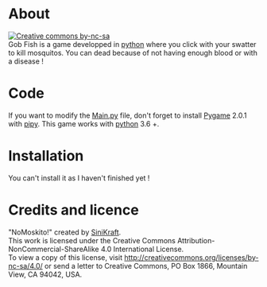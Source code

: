 # About
[![Creative commons by-nc-sa](https://licensebuttons.net/l/by-nc-sa/4.0/88x31.png)](http://creativecommons.org/licenses/by-nc-sa/4.0/)  
Gob Fish is a game developped in [python](https://www.python.org/downloads/) where you click with your swatter to kill mosquitos.
You can dead because of not having enough blood or with a disease !
# Code
If you want to modify the [Main.py](https://github.com/SiniKraft/Gob-Fish/blob/main/Main.pyw) file, don't forget to install [Pygame](https://www.pygame.org/) 2.0.1 with [pipy](https://pypi.org/).
This game works with [python](https://www.python.org/downloads/) 3.6 +.
# Installation
You can't install it as I haven't finished yet !
# Credits and licence
"NoMoskito!" created by [SiniKraft](https://github.com/SiniKraft).  
This work is licensed under the Creative Commons Attribution-NonCommercial-ShareAlike 4.0 International License.  
To view a copy of this license, visit http://creativecommons.org/licenses/by-nc-sa/4.0/ or send a letter to Creative Commons, PO Box 1866, Mountain View, CA 94042, USA.
